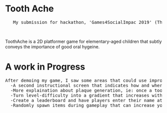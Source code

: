 # Tooth Ache
<pre>   My submission for hackathon, 'Games4SocialImpac 2019' (Third Place Winner).</pre><br>
  ToothAche is a 2D platformer game for elementary-aged children that subtly conveys the importance of good oral hygeine. 

# A work in Progress
<pre>After demoing my game, I saw some areas that could use improvement. My plans are to make several additions:
  -A second instructional screen that indicates how and where players can navigate to the upper platforms. 
  -More explaination about plaque generation, ie: once a tooth spawns more than two plaques, it begins spawning monsters. Once a tooth        spawns three plaques without being brushed, it then succombs to decay. 
  -Turn level-difficulty into a gradient that increases with each new day
  -Create a leaderboard and have players enter their name at the begining if they want their score to be ranked (score is how many days you can survive) 
  -Randomly spawn items during gameplay that can increase your health (floss, apples) or hurt your performance by spawning more plaques   (candy)</pre>

